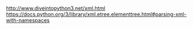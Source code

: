http://www.diveintopython3.net/xml.html
https://docs.python.org/3/library/xml.etree.elementtree.html#parsing-xml-with-namespaces
